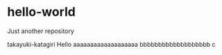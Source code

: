 # hello-world
Just another repository

takayuki-katagiri Hello
aaaaaaaaaaaaaaaaaaa
bbbbbbbbbbbbbbbbbbb
c
